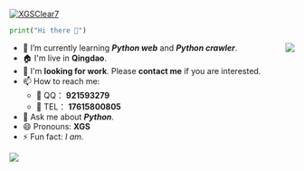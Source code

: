 <p align="left"> <a href="https://github.com/ryo-ma/github-profile-trophy"><img src="https://github-profile-trophy.vercel.app/?username=XGSClear7" alt="XGSClear7" /></a> </p>

```python
print("Hi there 👋")
```

[comment]: <> (- 🔭 I’m currently working on ...)

[comment]: <> (- 👯 I’m looking to collaborate on ...)

[comment]: <> (- 🤔 I’m looking for help with ...)

<img align="right" src="https://github-readme-stats-wine-delta-32.vercel.app/api/top-langs?username=XGSClear7">

- 🌱 I’m currently learning **_Python web_** and **_Python crawler_**.
- 🏠 I'm live in **Qingdao**.
- 💼 I'm **looking for work**. Please **contact me** if you are interested.
- 📫 How to reach me:
  - 🐧 QQ： **921593279** 
  - 📱 TEL： **17615800805**
- 💬 Ask me about **_Python_**.
- 😄 Pronouns: **XGS**
- ⚡ Fun fact: _I am._


<img style="align:left" src="https://github-readme-stats-wine-delta-32.vercel.app/api?username=XGSClear7&count_private=true&show_icons=true&theme=graywhite">

